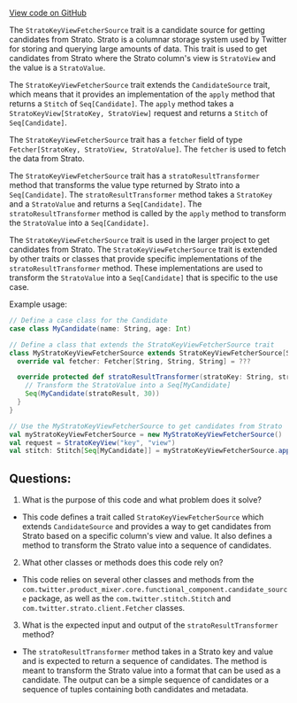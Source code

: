 [View code on GitHub](https://github.com/misbahsy/the-algorithm/product-mixer/core/src/main/scala/com/twitter/product_mixer/core/functional_component/candidate_source/strato/StratoKeyViewFetcherSource.scala)

The `StratoKeyViewFetcherSource` trait is a candidate source for getting candidates from Strato. Strato is a columnar storage system used by Twitter for storing and querying large amounts of data. This trait is used to get candidates from Strato where the Strato column's view is `StratoView` and the value is a `StratoValue`. 

The `StratoKeyViewFetcherSource` trait extends the `CandidateSource` trait, which means that it provides an implementation of the `apply` method that returns a `Stitch` of `Seq[Candidate]`. The `apply` method takes a `StratoKeyView[StratoKey, StratoView]` request and returns a `Stitch` of `Seq[Candidate]`. 

The `StratoKeyViewFetcherSource` trait has a `fetcher` field of type `Fetcher[StratoKey, StratoView, StratoValue]`. The `fetcher` is used to fetch the data from Strato. 

The `StratoKeyViewFetcherSource` trait has a `stratoResultTransformer` method that transforms the value type returned by Strato into a `Seq[Candidate]`. The `stratoResultTransformer` method takes a `StratoKey` and a `StratoValue` and returns a `Seq[Candidate]`. The `stratoResultTransformer` method is called by the `apply` method to transform the `StratoValue` into a `Seq[Candidate]`. 

The `StratoKeyViewFetcherSource` trait is used in the larger project to get candidates from Strato. The `StratoKeyViewFetcherSource` trait is extended by other traits or classes that provide specific implementations of the `stratoResultTransformer` method. These implementations are used to transform the `StratoValue` into a `Seq[Candidate]` that is specific to the use case. 

Example usage:

```scala
// Define a case class for the Candidate
case class MyCandidate(name: String, age: Int)

// Define a class that extends the StratoKeyViewFetcherSource trait
class MyStratoKeyViewFetcherSource extends StratoKeyViewFetcherSource[String, String, String, MyCandidate] {
  override val fetcher: Fetcher[String, String, String] = ???

  override protected def stratoResultTransformer(stratoKey: String, stratoResult: String): Seq[MyCandidate] = {
    // Transform the StratoValue into a Seq[MyCandidate]
    Seq(MyCandidate(stratoResult, 30))
  }
}

// Use the MyStratoKeyViewFetcherSource to get candidates from Strato
val myStratoKeyViewFetcherSource = new MyStratoKeyViewFetcherSource()
val request = StratoKeyView("key", "view")
val stitch: Stitch[Seq[MyCandidate]] = myStratoKeyViewFetcherSource.apply(request)
```
## Questions: 
 1. What is the purpose of this code and what problem does it solve?
- This code defines a trait called `StratoKeyViewFetcherSource` which extends `CandidateSource` and provides a way to get candidates from Strato based on a specific column's view and value. It also defines a method to transform the Strato value into a sequence of candidates.

2. What other classes or methods does this code rely on?
- This code relies on several other classes and methods from the `com.twitter.product_mixer.core.functional_component.candidate_source` package, as well as the `com.twitter.stitch.Stitch` and `com.twitter.strato.client.Fetcher` classes.

3. What is the expected input and output of the `stratoResultTransformer` method?
- The `stratoResultTransformer` method takes in a Strato key and value and is expected to return a sequence of candidates. The method is meant to transform the Strato value into a format that can be used as a candidate. The output can be a simple sequence of candidates or a sequence of tuples containing both candidates and metadata.
